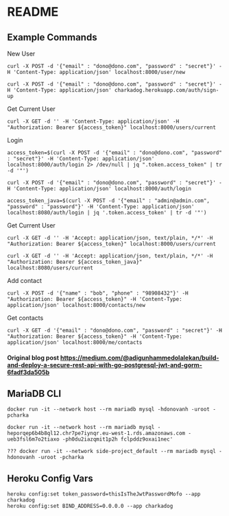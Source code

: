 # README

## Example Commands

New User
```
curl -X POST -d '{"email" : "dono@dono.com", "password" : "secret"}' -H 'Content-Type: application/json' localhost:8000/user/new

curl -X POST -d '{"email" : "dono@dono.com", "password" : "secret"}' -H 'Content-Type: application/json' charkadog.herokuapp.com/auth/sign-up
```

Get Current User
```
curl -X GET -d '' -H 'Content-Type: application/json' -H "Authorization: Bearer ${access_token}" localhost:8000/users/current
```

Login
```
access_token=$(curl -X POST -d '{"email" : "dono@dono.com", "password" : "secret"}' -H 'Content-Type: application/json' localhost:8000/auth/login 2> /dev/null | jq ".token.access_token" | tr -d '"')

curl -X POST -d '{"email" : "dono@dono.com", "password" : "secret"}' -H 'Content-Type: application/json' localhost:8000/auth/login

access_token_java=$(curl -X POST -d '{"email" : "admin@admin.com", "password" : "password"}' -H 'Content-Type: application/json' localhost:8080/auth/login | jq '.token.access_token' | tr -d '"')
```

Get Current User
```
curl -X GET -d '' -H 'Accept: application/json, text/plain, */*' -H "Authorization: Bearer ${access_token}" localhost:8000/users/current

curl -X GET -d '' -H 'Accept: application/json, text/plain, */*' -H "Authorization: Bearer ${access_token_java}" localhost:8080/users/current
```


Add contact
```
curl -X POST -d '{"name" : "bob", "phone" : "98908432"}' -H "Authorization: Bearer ${access_token}" -H 'Content-Type: application/json' localhost:8000/contacts/new
```

Get contacts
```
curl -X GET -d '{"email" : "dono@dono.com", "password" : "secret"}' -H "Authorization: Bearer ${access_token}" -H 'Content-Type: application/json' localhost:8000/me/contacts
```

#### Original blog post https://medium.com/@adigunhammedolalekan/build-and-deploy-a-secure-rest-api-with-go-postgresql-jwt-and-gorm-6fadf3da505b

## MariaDB CLI
```
docker run -it --network host --rm mariadb mysql -hdonovanh -uroot -pcharka

docker run -it --network host --rm mariadb mysql -heporqep6b4b8ql12.chr7pe7iynqr.eu-west-1.rds.amazonaws.com -ueb3fsl6m7o2tiaxo -ph0du2iazqmit1p2h fclpddz9oxai1nec'

??? docker run -it --network side-project_default --rm mariadb mysql -hdonovanh -uroot -pcharka
```

## Heroku Config Vars
```
heroku config:set token_password=thisIsTheJwtPasswordMofo --app charkadog
heroku config:set BIND_ADDRESS=0.0.0.0 --app charkadog
```
